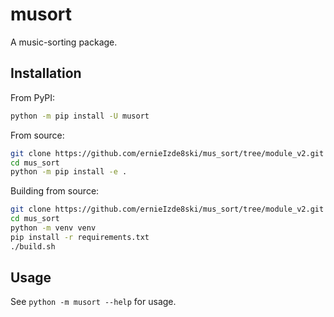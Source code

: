 # musort

A music-sorting package.

## Installation

From PyPI:

```bash
python -m pip install -U musort
```

From source:

```sh
git clone https://github.com/ernieIzde8ski/mus_sort/tree/module_v2.git mus_sort
cd mus_sort
python -m pip install -e .
```

Building from source:

```bash
git clone https://github.com/ernieIzde8ski/mus_sort/tree/module_v2.git mus_sort
cd mus_sort
python -m venv venv
pip install -r requirements.txt
./build.sh
```

## Usage

See `python -m musort --help` for usage.
